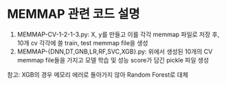 # MEMMAP 관련 코드 설명
1. MEMMAP-CV-1-2-1-3.py: X, y를 만들고 이를 각각 memmap 파일로 저장 후, 10개 cv 각각에 쓸 train, test memmap file을 생성
2. MEMMAP-{DNN,DT,GNB,LR,RF,SVC,XGB}.py: 위에서 생성된 10개의 CV memmap file들을 가지고 모델 학습 및 성능 score가 담긴 pickle 파일 생성

참고: XGB의 경우 메모리 에러로 돌아가지 않아 Random Forest로 대체
